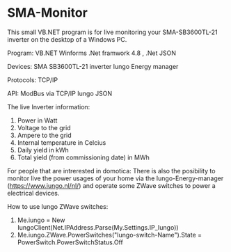 # SMA-Monitor
This small VB.NET program is for live monitoring your SMA-SB3600TL-21 inverter on the desktop of a Windows PC.

Program:
VB.NET
Winforms
.Net framwork 4.8 , 
.Net JSON

Devices:
SMA SB3600TL-21 inverter
Iungo Energy manager

Protocols:
TCP/IP

API:
ModBus via TCP/IP
Iungo 
JSON

The live Inverter information:
1.  Power in Watt
2.  Voltage to the grid
3.  Ampere to the grid
4.  Internal temperature in Celcius
5.  Daily yield in kWh
6.  Total yield (from commissioning date) in MWh

For people that are intrerested in domotica:
There is also the posibility to monitor live the power usages of your home via the Iungo-Energy-manager (https://www.iungo.nl/nl/)
and operate some ZWave switches to power a electrical devices.

How to use Iungo ZWave switches:
1. Me.iungo = New IungoClient(Net.IPAddress.Parse(My.Settings.IP_Iungo))
2. Me.iungo.ZWave.PowerSwitches("Iungo-switch-Name").State = PowerSwitch.PowerSwitchStatus.Off

